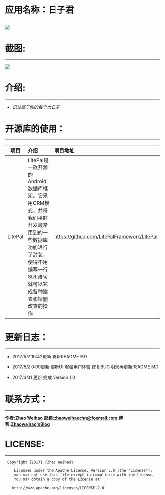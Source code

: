 ﻿# 应用名称：日子君
![](https://github.com/zhaoweihaoChina/BigDays/blob/master/app/src/main/res/mipmap-xxhdpi/ic_launcher.png)
---
# 截图:
---


![](https://github.com/zhaoweihaoChina/BigDays/blob/master/screenshot/untitle.png)

# 介绍:

---

- *记住属于你的每个大日子*


# 开源库的使用：

---
| 项目 | 介绍   | 项目地址|
| ------| :--------  | :------- |
| LitePal  | LitePal是一款开源的Android数据库框架。它采用ORM模式，并将我们平时开发最常用到的一些数据库功能进行了封装，使得不用编写一行SQL语句就可以完成各种建表和增删改查的操作 |https://github.com/LitePalFramework/LitePal


# 更新日志：

---
- 2017/5/2 10:42更新
更新README.MD

- 2017/5/2 0:09更新
更新UI 增强用户体验 修复BUG
明天再更新README.MD

- 2017/3/31 更新
 完成 Version 1.0


# 联系方式：
---

**作者:Zhao Weihao**
**邮箱:[zhaoweihaochn@foxmail.com](mailto:zhaoweihaochn@foxmail.com)**
**博客:[Zhaoweihao'sBlog](https://zhaoweihaochina.github.io)**


# LICENSE:

---


     Copyright {2017} {Zhao Weihao}

        Licensed under the Apache License, Version 2.0 (the "License");
        you may not use this file except in compliance with the License.
        You may obtain a copy of the License at

       http://www.apache.org/licenses/LICENSE-2.0





